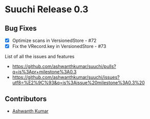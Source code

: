 # Suuchi Release 0.3
## Bug Fixes
- [x] Optimize scans in VersionedStore - #72
- [x] Fix the VRecord.key in VersionedStore - #73

List of all the issues and features
- https://github.com/ashwanthkumar/suuchi/pulls?q=is%3Apr+milestone%3A0.3
- https://github.com/ashwanthkumar/suuchi/issues?utf8=%E2%9C%93&q=is%3Aissue%20milestone%3A0.3%20

## Contributors
- [Ashwanth Kumar](https://github.com/ashwanthkumar)
